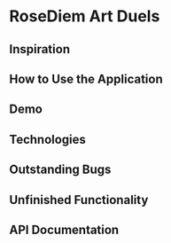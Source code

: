 # RoseDiem Art Duels

## Inspiration


## How to Use the Application

## Demo

## Technologies

## Outstanding Bugs

## Unfinished Functionality

## API Documentation